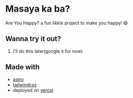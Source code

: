 # Masaya ka ba?

Are You Happy? a fun likkle project to make you happy! :smile:

## Wanna try it out?

1. I'll do this later(google it for now)
   
## Made with 

- [astro](https://astro.build/)
- [tailwindcss](https://tailwindcss.com/)
- deployed on [vercel](https://vercel.com/)